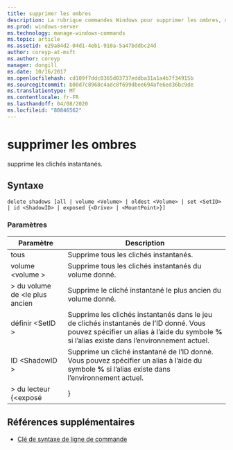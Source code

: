 ```yaml
---
title: supprimer les ombres
description: La rubrique commandes Windows pour supprimer les ombres, qui supprime les clichés instantanés.
ms.prod: windows-server
ms.technology: manage-windows-commands
ms.topic: article
ms.assetid: e29a84d2-04d1-4eb1-910a-5a47bddbc24d
author: coreyp-at-msft
ms.author: coreyp
manager: dongill
ms.date: 10/16/2017
ms.openlocfilehash: cd109f7ddc0365d03737eddba31a1a4b7f34915b
ms.sourcegitcommit: b00d7c8968c4adc8f699dbee694afe6ed36bc9de
ms.translationtype: MT
ms.contentlocale: fr-FR
ms.lasthandoff: 04/08/2020
ms.locfileid: "80846562"
---
```

# <a name="delete-shadows"></a>supprimer les ombres

supprime les clichés instantanés.

## <a name="syntax"></a>Syntaxe

```
delete shadows [all | volume <Volume> | oldest <Volume> | set <SetID> | id <ShadowID> | exposed {<Drive> | <MountPoint>}]
```

### <a name="parameters"></a>Paramètres

| Paramètre | Description |
| ---- | ---- |
| tous | Supprime tous les clichés instantanés. |
| volume \<volume > | Supprime tous les clichés instantanés du volume donné. |
| > du volume de \<le plus ancien | Supprime le cliché instantané le plus ancien du volume donné. |
| définir \<SetID > | Supprime les clichés instantanés dans le jeu de clichés instantanés de l’ID donné. Vous pouvez spécifier un alias à l’aide du symbole **%** si l’alias existe dans l’environnement actuel. |
| ID \<ShadowID > | Supprime un cliché instantané de l’ID donné. Vous pouvez spécifier un alias à l’aide du symbole **%** si l’alias existe dans l’environnement actuel. |
| > du lecteur {\<exposé | <MountPoint>} |

## <a name="additional-references"></a>Références supplémentaires

- [Clé de syntaxe de ligne de commande](command-line-syntax-key.md)
